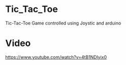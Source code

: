 # Tic_Tac_Toe
Tic-Tac-Toe Game controlled using Joystic and arduino 
# Video
https://www.youtube.com/watch?v=4tB1NDlyix0
